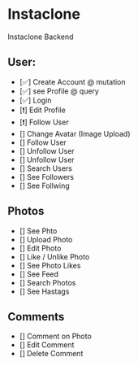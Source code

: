 # Instaclone

Instaclone Backend

## User:

- [✅] Create Account @ mutation
- [✅] see Profile @ query
- [✅] Login
- [❗️] Edit Profile
- [❗️] Follow User
- [] Change Avatar (Image Upload)
- [] Follow User
- [] Unfollow User
- [] Unfollow User
- [] Search Users
- [] See Followers
- [] See Follwing

## Photos

- [] See Phto
- [] Upload Photo
- [] Edit Photo
- [] Like / Unlike Photo
- [] See Photo Likes
- [] See Feed
- [] Search Photos
- [] See Hastags

## Comments

- [] Comment on Photo
- [] Edit Comment
- [] Delete Comment

